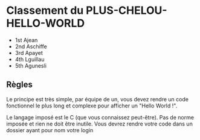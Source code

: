 # Classement du PLUS-CHELOU-HELLO-WORLD

* 1st Ajean
* 2nd Aschiffe
* 3rd Apayet
* 4th Lguillau
* 5th Agunesli

## Règles

Le principe est très simple, par équipe de un, vous devez rendre un code fonctionnel le plus long et complexe pour afficher un "Hello World !".

Le langage imposé est le C (que vous connaissez peut-être).
Pas de norme imposée et rien ne doit être inutile.
Vous devrez rendre votre code dans un dossier ayant pour nom votre login